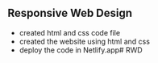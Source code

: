 ## Responsive Web Design

 * created html and css code file
 * created the website using html and css 
 * deploy the code in Netlify.app#   R W D  
 